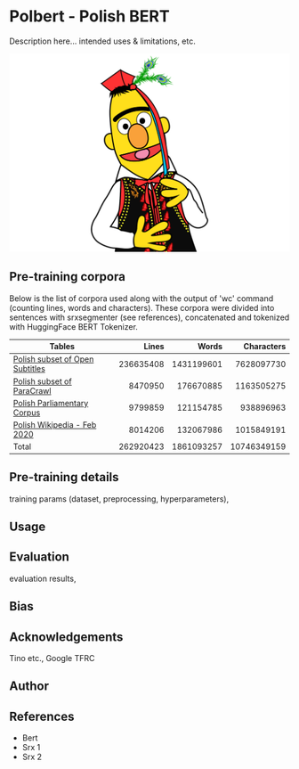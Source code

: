 # Polbert - Polish BERT
Description here... intended uses & limitations, etc.

![PolBERT image](/img/polbert.png)

## Pre-training corpora

Below is the list of corpora used along with the output of 'wc' command (counting lines, words and characters). These corpora were divided into sentences with srxsegmenter (see references), concatenated and tokenized with HuggingFace BERT Tokenizer. 

| Tables        | Lines           | Words  | Characters  |
| ------------- |--------------:| -----:| -----:|
| [Polish subset of Open Subtitles](http://opus.nlpl.eu/OpenSubtitles-v2018.php)      | 236635408| 1431199601 | 7628097730 |
| [Polish subset of ParaCrawl](http://opus.nlpl.eu/ParaCrawl.php)     | 8470950      |   176670885 | 1163505275 |
| [Polish Parliamentary Corpus](http://clip.ipipan.waw.pl/PPC) | 9799859      |    121154785 | 938896963 |
| [Polish Wikipedia - Feb 2020](https://dumps.wikimedia.org/plwiki/latest/plwiki-latest-pages-articles.xml.bz2) | 8014206      |    132067986 | 1015849191 |
| Total | 262920423      |    1861093257 | 10746349159 |

## Pre-training details
training params (dataset, preprocessing, hyperparameters), 

## Usage

## Evaluation
evaluation results, 

## Bias

## Acknowledgements
Tino etc., Google TFRC

## Author

## References
* Bert
* Srx 1
* Srx 2
